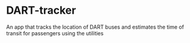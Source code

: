 # DART-tracker
An app that tracks the location of DART buses and estimates the time of transit for passengers using the utilities
